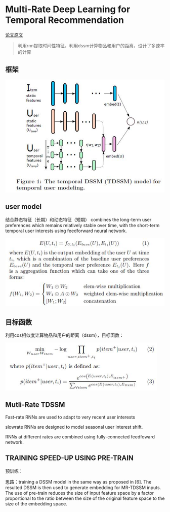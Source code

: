 # Multi-Rate Deep Learning for Temporal Recommendation

[论文原文]()

> 利用rnn提取时间性特征，利用dssm计算物品和用户的距离，设计了多速率的计算

## 框架

![](res/tdssm.jpg)

## user model

结合静态特征（长期）和动态特征（短期）
combines the long-term user preferences which remains relatively stable over time, with the short-term temporal user interests using feedforward neural network.

![](res/135.jpg)

## 目标函数

利用cos相似度计算物品和用户的距离（dssm），目标函数：

![](res/136.jpg)

## Mutli-Rate TDSSM

Fast-rate RNNs are used to adapt to very recent user interests

slowrate RNNs are designed to model seasonal user interest shift.

RNNs at different rates are combined using fully-connected feedfoward network.

## TRAINING SPEED-UP USING PRE-TRAIN

预训练：

思路：training a DSSM model in the same way as proposed in [6]. The resulted DSSM is then used to generate embedding for MR-TDSSM inputs. The use of pre-train reduces the size of input feature space by a factor proportional to the ratio between the size of the
original feature space to the size of the embedding space.





